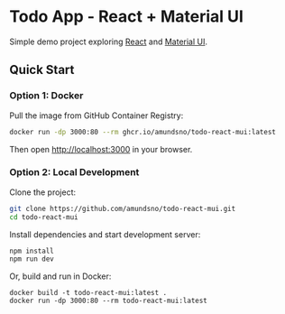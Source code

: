 # Todo App - React + Material UI
Simple demo project exploring [React](https://react.dev/) and [Material UI](https://mui.com/material-ui/).

## Quick Start
### Option 1: Docker
Pull the image from GitHub Container Registry:
```sh
docker run -dp 3000:80 --rm ghcr.io/amundsno/todo-react-mui:latest
```
Then open [http://localhost:3000](http://localhost:3000) in your browser.

### Option 2: Local Development
Clone the project:
```sh
git clone https://github.com/amundsno/todo-react-mui.git
cd todo-react-mui
```
Install dependencies and start development server:
```sh
npm install
npm run dev
```
Or, build and run in Docker:
```
docker build -t todo-react-mui:latest .
docker run -dp 3000:80 --rm todo-react-mui:latest
```